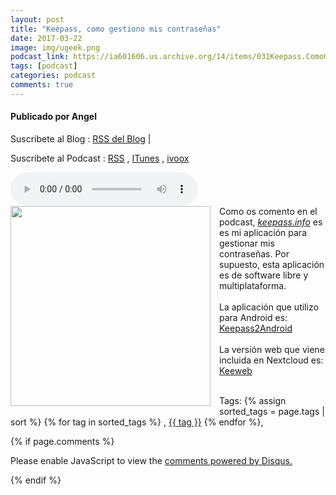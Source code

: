 ```yaml
---
layout: post
title: "Keepass, como gestiono mis contraseñas"
date: 2017-03-22
image: img/ugeek.png
podcast_link: https://ia601606.us.archive.org/14/items/031Keepass.ComoGestionoMisContrasenas/%23031%20Keepass.%20Como%20gestiono%20mis%20contrase%C3%B1as.mp3
tags: [podcast]
categories: podcast
comments: true
---
```

#### Publicado por Angel

Suscribete al Blog :  [RSS del Blog](http://feeds.feedburner.com/uGeekBlog) |

Suscribete al Podcast :  [RSS](http://feeds.feedburner.com/ugeek) , [ITunes](https://itunes.apple.com/us/podcast/ugeek/id1201421866?mt=2) , [ivoox](https://www.ivoox.com/podcast-ugeek_sq_f1383493_1.html)

<audio controls>
  <source src="https://ia601606.us.archive.org/14/items/031Keepass.ComoGestionoMisContrasenas/%23031%20Keepass.%20Como%20gestiono%20mis%20contrase%C3%B1as.mp3" type="audio/mpeg">
Your browser does not support the audio element.
</audio>
<!-- ---------------------------------------------------Pon aquí el audio-------------------------------------------------------- -->


<div class="separator" style="clear: both; text-align: center;"><a href="https://1.bp.blogspot.com/-JdKAonuPGe8/WNKLB-y_ugI/AAAAAAAAA30/cFPLlxjlSTwxQ6r8hrO7G7dyS3OlSZD9wCLcB/s1600/pivpn_logo.png" imageanchor="1" style="clear: left; float: left; margin-bottom: 1em; margin-right: 1em;"><img border="0" height="320" src="https://1.bp.blogspot.com/-JdKAonuPGe8/WNKLB-y_ugI/AAAAAAAAA30/cFPLlxjlSTwxQ6r8hrO7G7dyS3OlSZD9wCLcB/s320/pivpn_logo.png" width="320" /></a></div>Como os comento en el podcast,  <a href="http://keepass.info/"><cite class="_Rm">keepass.info</cite></a> es es mi aplicación para gestionar mis contraseñas. Por supuesto, esta aplicación es de software libre y multiplataforma.<br /><br />La aplicación que utilizo para Android es: <a href="https://keepass2android.codeplex.com/">Keepass2Android</a><br /><br />La versión web que viene incluida en Nextcloud es: <a href="https://keeweb.info/">Keeweb</a><br /><cite class="_Rm"><br /></cite>



<!-- TAGS Y COMENTARIOS -->

Tags: {% assign sorted_tags = page.tags | sort %} {% for tag in sorted_tags %} , <span class="tag"><a href="/search#{{ tag }}">{{ tag }}</a></span> {% endfor %},



{% if page.comments %}
<div id="disqus_thread"></div>
<script>

/**
*  RECOMMENDED CONFIGURATION VARIABLES: EDIT AND UNCOMMENT THE SECTION BELOW TO INSERT DYNAMIC VALUES FROM YOUR PLATFORM OR CMS.
*  LEARN WHY DEFINING THESE VARIABLES IS IMPORTANT: https://disqus.com/admin/universalcode/#configuration-variables*/
/*
var disqus_config = function () {
this.page.url = PAGE_URL;  // Replace PAGE_URL with your page's canonical URL variable
this.page.identifier = PAGE_IDENTIFIER; // Replace PAGE_IDENTIFIER with your page's unique identifier variable
};
*/
(function() { // DON'T EDIT BELOW THIS LINE
var d = document, s = d.createElement('script');
s.src = 'https://https-angelbcn-github-io-ugeek.disqus.com/embed.js';
s.setAttribute('data-timestamp', +new Date());
(d.head || d.body).appendChild(s);
})();
</script>
<noscript>Please enable JavaScript to view the <a href="https://disqus.com/?ref_noscript">comments powered by Disqus.</a></noscript>


{% endif %}
